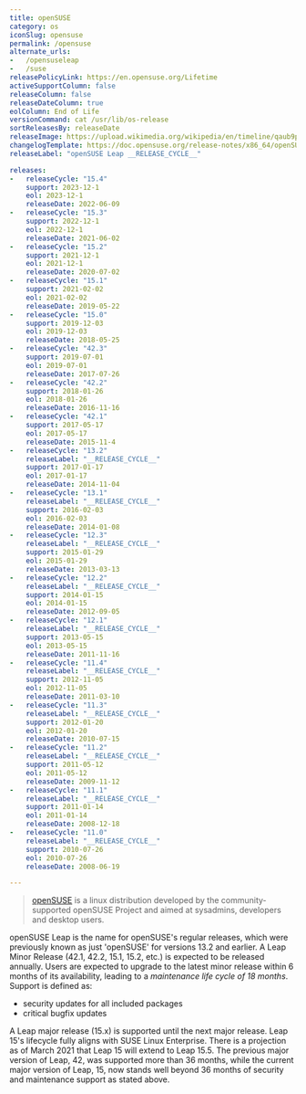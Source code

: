 ```yaml
---
title: openSUSE
category: os
iconSlug: opensuse
permalink: /opensuse
alternate_urls:
-   /opensuseleap
-   /suse
releasePolicyLink: https://en.opensuse.org/Lifetime
activeSupportColumn: false
releaseColumn: false
releaseDateColumn: true
eolColumn: End of Life
versionCommand: cat /usr/lib/os-release
sortReleasesBy: releaseDate
releaseImage: https://upload.wikimedia.org/wikipedia/en/timeline/qaub9pjgtzf5zjbrlbjruujp47jv6r5.png
changelogTemplate: https://doc.opensuse.org/release-notes/x86_64/openSUSE/Leap/__RELEASE_CYCLE__/
releaseLabel: "openSUSE Leap __RELEASE_CYCLE__"

releases:
-   releaseCycle: "15.4"
    support: 2023-12-1
    eol: 2023-12-1
    releaseDate: 2022-06-09
-   releaseCycle: "15.3"
    support: 2022-12-1
    eol: 2022-12-1
    releaseDate: 2021-06-02
-   releaseCycle: "15.2"
    support: 2021-12-1
    eol: 2021-12-1
    releaseDate: 2020-07-02
-   releaseCycle: "15.1"
    support: 2021-02-02
    eol: 2021-02-02
    releaseDate: 2019-05-22
-   releaseCycle: "15.0"
    support: 2019-12-03
    eol: 2019-12-03
    releaseDate: 2018-05-25
-   releaseCycle: "42.3"
    support: 2019-07-01
    eol: 2019-07-01
    releaseDate: 2017-07-26
-   releaseCycle: "42.2"
    support: 2018-01-26
    eol: 2018-01-26
    releaseDate: 2016-11-16
-   releaseCycle: "42.1"
    support: 2017-05-17
    eol: 2017-05-17
    releaseDate: 2015-11-4
-   releaseCycle: "13.2"
    releaseLabel: "__RELEASE_CYCLE__"
    support: 2017-01-17
    eol: 2017-01-17
    releaseDate: 2014-11-04
-   releaseCycle: "13.1"
    releaseLabel: "__RELEASE_CYCLE__"
    support: 2016-02-03
    eol: 2016-02-03
    releaseDate: 2014-01-08
-   releaseCycle: "12.3"
    releaseLabel: "__RELEASE_CYCLE__"
    support: 2015-01-29
    eol: 2015-01-29
    releaseDate: 2013-03-13
-   releaseCycle: "12.2"
    releaseLabel: "__RELEASE_CYCLE__"
    support: 2014-01-15
    eol: 2014-01-15
    releaseDate: 2012-09-05
-   releaseCycle: "12.1"
    releaseLabel: "__RELEASE_CYCLE__"
    support: 2013-05-15
    eol: 2013-05-15
    releaseDate: 2011-11-16
-   releaseCycle: "11.4"
    releaseLabel: "__RELEASE_CYCLE__"
    support: 2012-11-05
    eol: 2012-11-05
    releaseDate: 2011-03-10
-   releaseCycle: "11.3"
    releaseLabel: "__RELEASE_CYCLE__"
    support: 2012-01-20
    eol: 2012-01-20
    releaseDate: 2010-07-15
-   releaseCycle: "11.2"
    releaseLabel: "__RELEASE_CYCLE__"
    support: 2011-05-12
    eol: 2011-05-12
    releaseDate: 2009-11-12
-   releaseCycle: "11.1"
    releaseLabel: "__RELEASE_CYCLE__"
    support: 2011-01-14
    eol: 2011-01-14
    releaseDate: 2008-12-18
-   releaseCycle: "11.0"
    releaseLabel: "__RELEASE_CYCLE__"
    support: 2010-07-26
    eol: 2010-07-26
    releaseDate: 2008-06-19

---
```


> [openSUSE](https://www.opensuse.org/) is a linux distribution developed by the community-supported openSUSE Project and aimed at sysadmins, developers and desktop users.

openSUSE Leap is the name for openSUSE's regular releases, which were previously known as just 'openSUSE' for versions 13.2 and earlier. A Leap Minor Release (42.1, 42.2, 15.1, 15.2, etc.) is expected to be released annually. Users are expected to upgrade to the latest minor release within 6 months of its availability, leading to a _maintenance life cycle of 18 months_. Support is defined as:

- security updates for all included packages
- critical bugfix updates

A Leap major release (15.x) is supported until the next major release. Leap 15's lifecycle fully aligns with SUSE Linux Enterprise. There is a projection as of March 2021 that Leap 15 will extend to Leap 15.5. The previous major version of Leap, 42, was supported more than 36 months, while the current major version of Leap, 15, now stands well beyond 36 months of security and maintenance support as stated above.
